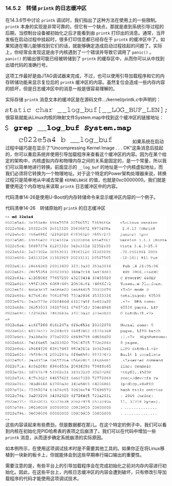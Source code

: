 ### 14.5.2　转储 `printk` 的日志缓冲区

在14.3.6节中讨论 `printk` 调试时，我们指出了这种方法在使用上的一些限制。 `printk` 本身的实现是非常可靠的，但它有一个缺点，那就是直到系统引导过程的后期，当控制台设备被初始化之后才能看到由 `printk` 打印出的消息。通常，当开发板在启动过程中挂起时，很多打印信息都已经存在于 `printk` 的缓冲区中了。如果知道在哪儿能够找到它们的话，就能够确定造成启动过程挂起的问题了。实际上，你经常会发现这是由于内核遇到了一个错误并导致它调用了 `panic()` 。 `panic()` 的输出很可能已经被转储到了 `printk` 的缓存区中，从而你可以从中找到出错代码的准确行号。

这项工作最好是由JTAG调试器来完成，不过，也可以使用引导加载程序和它的内存转储功能来显示复位后的 `printk` 缓冲区的内容。虽然复位会造成一些内存内容的损坏，但是日志缓冲区中的消息一般是很容易理解的。

实际存储 `printk` 消息文本的缓冲区是在源码文件.../kernel/printk.c中声明的：



![455.png](../images/455.png)
很容易就能从Linux内核的映射文件System.map中找到这个缓冲区的链接地址：



![456.png](../images/456.png)
如果系统在启动过程中碰巧是在显示了“Uncompressing Kernel Image . . . OK”这条消息后挂起的，你可以重启系统并使用引导加载程序来查看这个缓冲区的内容。因为在某个给定的架构中，内核虚拟内存和物理内存之间的关系是固定的，是一个常量，所以我们可以简单地进行转换。前面显示的 `__log_buf` 的地址是一个内核虚拟地址，而我们必须将它转换为一个物理地址。对于这个特定的Power架构处理器来说，转换过程只是简单地从中减去常量 `KERNELBASE` 的值，也就是0xc0000000。我们就是要使用这个内存地址来读取 `printk` 日志缓冲区中的内容。

代码清单14-26是使用U-Boot的内存转储命令来显示缓冲区内容的一个例子。

代码清单14-26　转储原始的 `printk` 的日志缓冲区



![457.png](../images/457.png)


![458.png](../images/458.png)
这些内容读起来有些费劲，但是数据都在那儿。在这个特定的例子中，我们可以看到内核在初始化完PID哈希表的表项之后崩溃了。我们可以在代码中增加一些 `printk` 消息，从而逐步确定系统崩溃的实际原因。

如本例所示，在使用这项调试技术时是不需要其他工具的。如果你正在将Linux移植到一块新的板卡上，你就能体会到这些早期串行端口输出的重要性。

需要注意的是，有些平台上的引导加载程序会在完成初始化之前对内存内容进行初始化。因此，在这些平台上，内核日志缓冲区的内容会遭到破坏，只有修改引导加载程序的代码才能使用这项调试技术。

